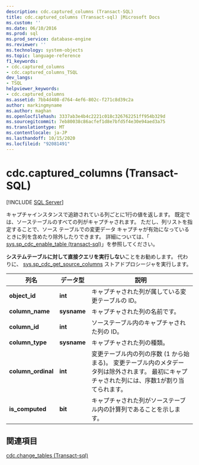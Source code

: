 ```yaml
---
description: cdc.captured_columns (Transact-SQL)
title: cdc.captured_columns (Transact-sql) |Microsoft Docs
ms.custom: ''
ms.date: 06/10/2016
ms.prod: sql
ms.prod_service: database-engine
ms.reviewer: ''
ms.technology: system-objects
ms.topic: language-reference
f1_keywords:
- cdc.captured_columns
- cdc.captured_columns_TSQL
dev_langs:
- TSQL
helpviewer_keywords:
- cdc.captured_columns
ms.assetid: 7bb4d408-d764-4ef6-802c-f271c8d39c2a
author: markingmyname
ms.author: maghan
ms.openlocfilehash: 3337ab3e4b4c2221c018c326762251ff954b329d
ms.sourcegitcommit: 7eb80038c86acfef1d8e7bfd5f4e30e94aed3a75
ms.translationtype: MT
ms.contentlocale: ja-JP
ms.lasthandoff: 10/15/2020
ms.locfileid: "92081491"
---
```

# <a name="cdccaptured_columns-transact-sql"></a>cdc.captured_columns (Transact-SQL)
[!INCLUDE [SQL Server](../../includes/applies-to-version/sqlserver.md)]

  キャプチャインスタンスで追跡されている列ごとに1行の値を返します。 既定では、ソーステーブルのすべての列がキャプチャされます。 ただし、列リストを指定することで、ソース テーブルでの変更データ キャプチャが有効になっているときに列を含めたり除外したりできます。 詳細については、「 [sys.sp_cdc_enable_table &#40;transact-sql&#41;](../../relational-databases/system-stored-procedures/sys-sp-cdc-enable-table-transact-sql.md)」を参照してください。  
  
 **システムテーブルに対して直接クエリを実行しない**ことをお勧めします。 代わりに、 [sys.sp_cdc_get_source_columns](../../relational-databases/system-stored-procedures/sys-sp-cdc-get-captured-columns-transact-sql.md) ストアドプロシージャを実行します。  
   
|列名|データ型|説明|  
|-----------------|---------------|-----------------|  
|**object_id**|**int**|キャプチャされた列が属している変更テーブルの ID。|  
|**column_name**|**sysname**|キャプチャされた列の名前です。|  
|**column_id**|**int**|ソーステーブル内のキャプチャされた列の ID。|  
|**column_type**|**sysname**|キャプチャされた列の種類。|  
|**column_ordinal**|**int**|変更テーブル内の列の序数 (1 から始まる)。 変更テーブル内のメタデータ列は除外されます。 最初にキャプチャされた列には、序数1が割り当てられます。|  
|**is_computed**|**bit**|キャプチャされた列がソーステーブル内の計算列であることを示します。|  
  
## <a name="see-also"></a>関連項目  
 [cdc.change_tables &#40;Transact-sql&#41;](../../relational-databases/system-tables/cdc-change-tables-transact-sql.md)  
  
  
